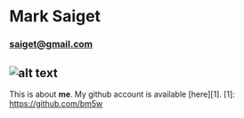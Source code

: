 # Mark Saiget
### saiget@gmail.com
![alt text](https://lh3.googleusercontent.com/-z3W3THaaQo0/AAAAAAAAAAI/AAAAAAAAIcU/55L3QifzuHs/photo.jpg "Mark Saiget")
---------------------
This is about **me**.  My github account is available [here][1].
[1]: https://github.com/bm5w